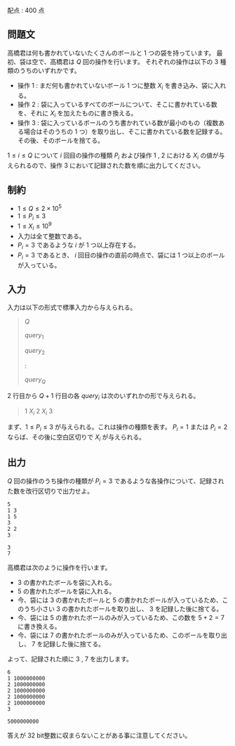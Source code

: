 配点 : $400$ 点

## 問題文

高橋君は何も書かれていないたくさんのボールと $1$ つの袋を持っています。
最初、袋は空で、高橋君は $Q$ 回の操作を行います。
それぞれの操作は以下の $3$ 種類のうちのいずれかです。

- 操作 $1$ : まだ何も書かれていないボール $1$ つに整数 $X_i$ を書き込み、袋に入れる。
- 操作 $2$ : 袋に入っているすべてのボールについて、そこに書かれている数を、それに $X_i$ を加えたものに書き換える。
- 操作 $3$ : 袋に入っているボールのうち書かれている数が最小のもの（複数ある場合はそのうちの $1$ つ）を取り出し、そこに書かれている数を記録する。その後、そのボールを捨てる。

$1\leq i\leq Q$ について $i$ 回目の操作の種類 $P_i$ および操作 $1$ , $2$ における $X_i$ の値が与えられるので、操作 $3$ において記録された数を順に出力してください。

## 制約

- $1 \leq Q \leq 2\times 10^5$
- $1 \leq P_i \leq 3$
- $1 \leq X_i \leq 10^9$
- 入力は全て整数である。
- $P_i=3$ であるような $i$ が $1$ つ以上存在する。
- $P_i=3$ であるとき、 $i$ 回目の操作の直前の時点で、袋には $1$ つ以上のボールが入っている。

## 入力

入力は以下の形式で標準入力から与えられる。

> $Q$
> 
> $query_1$
> 
> $query_2$
> 
> $:$
> 
> $query_Q$

$2$ 行目から $Q+1$ 行目の各 $query_i$ は次のいずれかの形で与えられる。

> $1$ $X_i$
> $2$ $X_i$
> $3$

まず、$1\leq P_i\leq 3$ が与えられる。これは操作の種類を表す。 
$P_i=1$ または $P_i=2$ ならば、その後に空白区切りで $X_i$ が与えられる。

## 出力

$Q$ 回の操作のうち操作の種類が $P_i=3$ であるような各操作について、記録された数を改行区切りで出力せよ。

```input1
5
1 3
1 5
3
2 2
3
```

```output1
3
7
```

高橋君は次のように操作を行います。

- $3$ の書かれたボールを袋に入れる。
- $5$ の書かれたボールを袋に入れる。
- 今、袋には $3$ の書かれたボールと $5$ の書かれたボールが入っているため、このうち小さい $3$ の書かれたボールを取り出し、 $3$ を記録した後に捨てる。
- 今、袋には $5$ の書かれたボールのみが入っているため、この数を $5+2=7$ に書き換える。
- 今、袋には $7$ の書かれたボールのみが入っているため、このボールを取り出し、 $7$ を記録した後に捨てる。

よって、記録された順に $3$ , $7$ を出力します。

```input2
6
1 1000000000
2 1000000000
2 1000000000
2 1000000000
2 1000000000
3
```

```output2
5000000000
```

答えが $32$ bit整数に収まらないことがある事に注意してください。